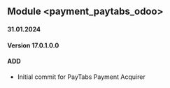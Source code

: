 ## Module <payment_paytabs_odoo>

#### 31.01.2024
#### Version 17.0.1.0.0
#### ADD

- Initial commit for PayTabs Payment Acquirer
